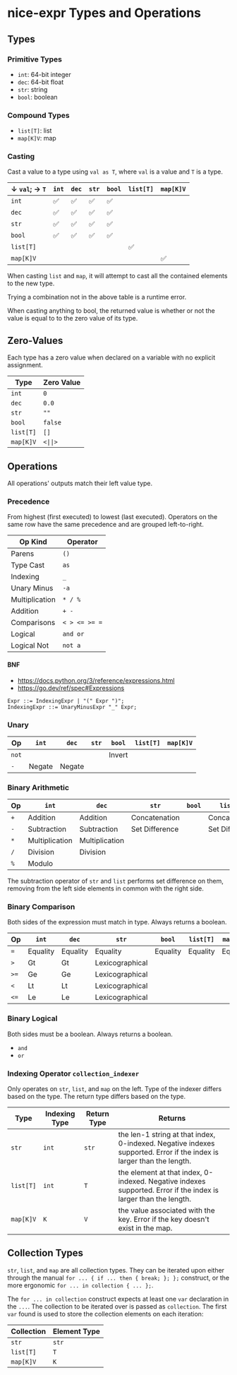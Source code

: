 # nice-expr Types and Operations

## Types

### Primitive Types

* `int`: 64-bit integer
* `dec`: 64-bit float
* `str`: string
* `bool`: boolean

### Compound Types

* `list[T]`: list
* `map[K]V`: map

### Casting

Cast a value to a type using `val as T`, where `val` is a value and `T` is a type.

| ↓ `val`; → `T` | `int` | `dec` | `str` | `bool` | `list[T]` | `map[K]V` |
| -------------- | ----- | ----- | ----- | ------ | --------- | --------- |
| `int`          | ✅     | ✅     | ✅     | ✅      |           |           |
| `dec`          | ✅     | ✅     | ✅     | ✅      |           |           |
| `str`          | ✅     | ✅     | ✅     | ✅      |           |           |
| `bool`         | ✅     | ✅     | ✅     | ✅      |           |           |
| `list[T]`      |       |       |       |        | ✅         |           |
| `map[K]V`      |       |       |       |        |           | ✅         |

When casting `list` and `map`, it will attempt to cast all the contained elements to the new type.

Trying a combination not in the above table is a runtime error.

When casting anything to bool, the returned value is whether or not the value is equal to to the zero value of its type.

## Zero-Values

Each type has a zero value when declared on a variable with no explicit assignment.

| Type      | Zero Value |
| --------- | ---------- |
| `int`     | `0`        |
| `dec`     | `0.0`      |
| `str`     | `""`       |
| `bool`    | `false`    |
| `list[T]` | `[]`       |
| `map[K]V` | `<\|\|>`   |

## Operations

All operations' outputs match their left value type.

### Precedence

From highest (first executed) to lowest (last executed).
Operators on the same row have the same precedence and are grouped left-to-right.

| Op Kind        | Operator      |
| -------------- | ------------- |
| Parens         | `()`          |
| Type Cast      | `as`          |
| Indexing       | `_`           |
| Unary Minus    | `-a`          |
| Multiplication | `* / %`       |
| Addition       | `+ -`         |
| Comparisons    | `< > <= >= =` |
| Logical        | `and or`      |
| Logical Not    | `not a`       |

#### BNF

* <https://docs.python.org/3/reference/expressions.html>
* <https://go.dev/ref/spec#Expressions>

```ebnf
Expr ::= IndexingExpr | "(" Expr ")";
IndexingExpr ::= UnaryMinusExpr "_" Expr;
```

### Unary

| Op    | `int`  | `dec`  | `str` | `bool` | `list[T]` | `map[K]V` |
| ----- | ------ | ------ | ----- | ------ | --------- | --------- |
| `not` |        |        |       | Invert |           |           |
| `-`   | Negate | Negate |       |        |           |           |

### Binary Arithmetic

| Op  | `int`          | `dec`          | `str`          | `bool` | `list[T]`      | `map[K]V` |
| --- | -------------- | -------------- | -------------- | ------ | -------------- | --------- |
| `+` | Addition       | Addition       | Concatenation  |        | Concatenation  |           |
| `-` | Subtraction    | Subtraction    | Set Difference |        | Set Difference |           |
| `*` | Multiplication | Multiplication |                |        |                |           |
| `/` | Division       | Division       |                |        |                |           |
| `%` | Modulo         |                |                |        |                |           |

The subtraction operator of `str` and `list` performs set difference on them,
removing from the left side elements in common with the right side.

### Binary Comparison

Both sides of the expression must match in type.
Always returns a boolean.

| Op   | `int`    | `dec`    | `str`           | `bool`   | `list[T]` | `map[K]V` |
| ---- | -------- | -------- | --------------- | -------- | --------- | --------- |
| `=`  | Equality | Equality | Equality        | Equality | Equality  | Equality  |
| `>`  | Gt       | Gt       | Lexicographical |          |           |           |
| `>=` | Ge       | Ge       | Lexicographical |          |           |           |
| `<`  | Lt       | Lt       | Lexicographical |          |           |           |
| `<=` | Le       | Le       | Lexicographical |          |           |           |

### Binary Logical

Both sides must be a boolean.
Always returns a boolean.

* `and`
* `or`

### Indexing Operator `collection_indexer`

Only operates on `str`, `list`, and `map` on the left.
Type of the indexer differs based on the type.
The return type differs based on the type.

| Type      | Indexing Type | Return Type | Returns                                                                                                              |
| --------- | ------------- | ----------- | -------------------------------------------------------------------------------------------------------------------- |
| `str`     | `int`         | `str`       | the len-1 string at that index, 0-indexed. Negative indexes supported. Error if the index is larger than the length. |
| `list[T]` | `int`         | `T`         | the element at that index, 0-indexed. Negative indexes supported. Error if the index is larger than the length.      |
| `map[K]V` | `K`           | `V`         | the value associated with the key. Error if the key doesn't exist in the map.                                        |

## Collection Types

`str`, `list`, and `map` are all collection types.
They can be iterated upon either through the manual `for ... { if ... then { break; }; };` construct, or the more ergonomic `for ... in collection { ... };`.

The `for ... in collection` construct expects at least one `var` declaration in the `...`.
The collection to be iterated over is passed as `collection`.
The first `var` found is used to store the collection elements on each iteration:

| Collection | Element Type |
| ---------- | ------------ |
| `str`      | `str`        |
| `list[T]`  | `T`          |
| `map[K]V`  | `K`          |